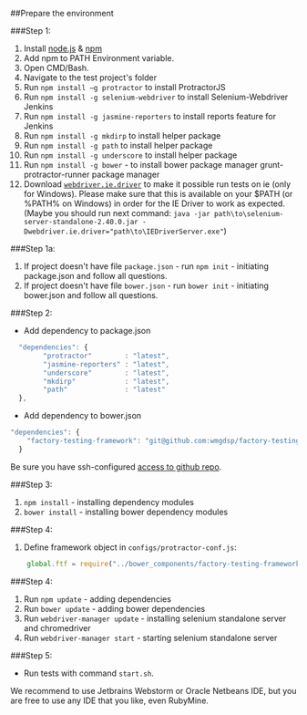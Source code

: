 ##Prepare the environment

###Step 1:
1. Install [node.js](http://nodejs.org/) & [npm](https://www.npmjs.org/)
2. Add npm to PATH Environment variable.
3. Open CMD/Bash.
4. Navigate to the test project's folder
5. Run `npm install –g protractor` to install ProtractorJS
6. Run `npm install -g selenium-webdriver` to install Selenium-Webdriver
Jenkins
7. Run `npm install -g jasmine-reporters` to install reports feature for Jenkins
8. Run `npm install -g mkdirp` to install helper package
9. Run `npm install -g path` to install helper package
10. Run `npm install -g underscore` to install helper package
11. Run `npm install -g bower` - to install bower package manager
grunt-protractor-runner package manager
12. Download [`webdriver.ie.driver`](http://docs.seleniumhq.org/download/) to make it possible run tests on ie (only for Windows).
Please make sure that this is available on your $PATH (or %PATH% on Windows) in order for the IE Driver to work as expected.
(Maybe you should run next command: `java -jar path\to\selenium-server-standalone-2.40.0.jar -Dwebdriver.ie.driver="path\to\IEDriverServer.exe"`)

###Step 1a:
1. If project doesn't have file `package.json` - run `npm init` - initiating package.json and follow all questions.
2. If project doesn't have file `bower.json` - run `bower init` - initiating bower.json and follow all questions.

###Step 2:
- Add dependency to package.json

```js 
  "dependencies": { 
        "protractor"        : "latest",
        "jasmine-reporters" : "latest",
        "underscore"        : "latest",
        "mkdirp"            : "latest",
        "path"              : "latest"
  },
```

- Add dependency to bower.json

```js 
"dependencies": {
    "factory-testing-framework": "git@github.com:wmgdsp/factory-testing-framework#master"
  }
```

Be sure you have ssh-configured [access to github repo](https://help.github.com/articles/generating-ssh-keys).

###Step 3:
1. `npm install` - installing dependency modules
2. `bower install` - installing bower dependency modules

###Step 4:
1. Define framework object in `configs/protractor-conf.js`:
```js
    global.ftf = require("../bower_components/factory-testing-framework");
```

###Step 4:
1. Run `npm update` - adding dependencies
2. Run `bower update` - adding bower dependencies
3. Run `webdriver-manager update` - installing selenium standalone server and chromedriver
4. Run `webdriver-manager start` - starting selenium standalone server

###Step 5:
- Run tests with command `start.sh`.

We recommend to use Jetbrains Webstorm or Oracle Netbeans IDE, but you are free to use any IDE that you like, even RubyMine.
